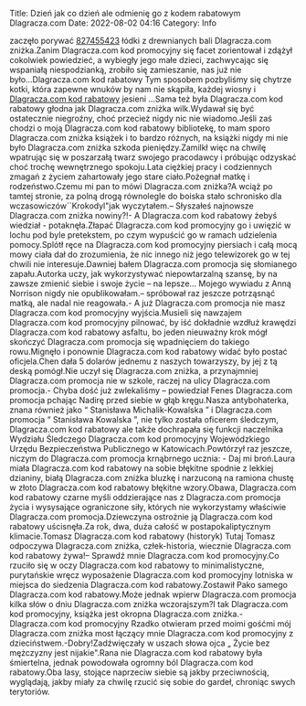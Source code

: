 Title: Dzień jak co dzień ale odmienię go z kodem rabatowym Dlagracza.com
Date: 2022-08-02 04:16
Category: Info

zaczęło porywać [827455423](https://telinfo.co/pl/numer/827455423/) łódki z drewnianych bali Dlagracza.com zniżka.Zanim Dlagracza.com kod promocyjny się facet zorientował i zdążył cokolwiek powiedzieć, a wybiegły jego małe dzieci, zachwycając się wspaniałą niespodzianką, zrobiło się zamieszanie, nas już nie było...Dlagracza.com kod rabatowy Tym sposobem pozbyliśmy się chytrze kotki, która zapewne wnuków by nam nie skąpiła, każdej wiosny i [Dlagracza.com kod rabatowy](https://promki.pl/kody-rabatowe/dlagraczacom) jesieni ...Sama też była Dlagracza.com kod rabatowy głodna jak Dlagracza.com zniżka wilk.Wydawał się być ostatecznie niegroźny, choć przecież nigdy nic nie wiadomo.Jeśli zaś chodzi o moją Dlagracza.com kod rabatowy bibliotekę, to mam sporo Dlagracza.com zniżka książek i to bardzo różnych, na książki nigdy mi nie było Dlagracza.com zniżka szkoda pieniędzy.Zamilkł więc na chwilę wpatrując się w poszarzałą twarz swojego pracodawcy i próbując odzyskać choć trochę wewnętrznego spokoju.Lata ciężkiej pracy i codziennych zmagań z życiem zahartowały jego stare ciało.Pożegnał matkę i rodzeństwo.Czemu mi pan to mówi Dlagracza.com zniżka?A wciąż po tamtej stronie, za polną drogą równolegle do boiska stało schronisko dla wczasowiczów``Krokodyl"jak wyczytałem.– Słyszałeś najnowsze Dlagracza.com zniżka nowiny?!- A Dlagracza.com kod rabatowy żebyś wiedział - potaknęła.Złapać Dlagracza.com kod promocyjny go i uwięzić w lochu pod byle pretekstem, po czym wypuścić go w ramach udzielenia pomocy.Splótł ręce na Dlagracza.com kod promocyjny piersiach i całą mocą mowy ciała dał do zrozumienia, że nic innego niż jego telewizorek go w tej chwili nie interesuje.Dawniej bałem Dlagracza.com promocja się słomianego zapału.Autorka uczy, jak wykorzystywać niepowtarzalną szansę, by na zawsze zmienić siebie i swoje życie – na lepsze… Mojego wywiadu z Anną Norrison nigdy nie opublikowałam.– spróbował raz jeszcze potrząsnąć matką, ale nadal nie reagowała.- A już Dlagracza.com promocja nie masz Dlagracza.com kod promocyjny wyjścia.Musieli się nawzajem Dlagracza.com kod promocyjny pilnować, by iść dokładnie wzdłuż krawędzi Dlagracza.com kod rabatowy asfaltu, bo jeden nieuważny krok mógł skończyć Dlagracza.com promocja się wpadnięciem do takiego rowu.Mignęło i ponownie Dlagracza.com kod rabatowy widać było postać oficjela.Chen dała 5 dolarów jednemu z naszych towarzyszy, by jej z tą deską pomógł.Nie uczył się Dlagracza.com zniżka, a przynajmniej Dlagracza.com promocja nie w szkole, raczej na ulicy Dlagracza.com promocja.- Chyba dość już zwlekaliśmy – powiedział Fenes Dlagracza.com promocja pchając Nadirę przed siebie w głąb kręgu.Nasza antybohaterka, znana również jako “ Stanisława Michalik-Kowalska ” i Dlagracza.com promocja “ Stanisława Kowalska ”, nie tylko została oficerem śledczym, Dlagracza.com kod rabatowy ale także dochrapała się funkcji naczelnika Wydziału Śledczego Dlagracza.com kod promocyjny Wojewódzkiego Urzędu Bezpieczeństwa Publicznego w Katowicach.Powtórzył raz jeszcze, niczym do Dlagracza.com promocja krnąbrnego ucznia: - Daj mi broń.Laura miała Dlagracza.com kod rabatowy na sobie błękitne spodnie z lekkiej dzianiny, białą Dlagracza.com zniżka bluzkę i narzuconą na ramiona chustę w złoto Dlagracza.com kod rabatowy błękitne wzory.Obawa, Dlagracza.com kod rabatowy czarne myśli oddzierające nas z Dlagracza.com promocja życia i wysysające ograniczone siły, których nie wykorzystamy właściwie Dlagracza.com promocja.Dziewczyna ostrożnie ją Dlagracza.com kod rabatowy uścisnęła.Za rok, dwa, duża całość w postapokaliptycznym klimacie.Tomasz Dlagracza.com kod rabatowy (historyk) Tutaj Tomasz odpoczywa Dlagracza.com zniżka, człek-historia, wiecznie Dlagracza.com kod rabatowy żywa!– Sprawdź mnie Dlagracza.com kod promocyjny.Co rzuciło się w oczy Dlagracza.com kod rabatowy to minimalistyczne, purytańskie wręcz wyposażenie Dlagracza.com kod promocyjny lotniska w miejsca do siedzenia Dlagracza.com kod rabatowy.Zostawił Pako samego Dlagracza.com kod rabatowy.Może jednak wpierw Dlagracza.com promocja kilka słów o dniu Dlagracza.com zniżka wczorajszym?I tak Dlagracza.com kod promocyjny, książka jest okropna Dlagracza.com zniżka.- Dlagracza.com kod promocyjny Rzadko otwieram przed moimi gośćmi mój Dlagracza.com zniżka most łączący mnie Dlagracza.com kod promocyjny z dzieciństwem.-Dobry!Zadźwięczały w uszach słowa ojca „ Życie bez mężczyzny jest nijakie".Rana nie Dlagracza.com kod rabatowy była śmiertelna, jednak powodowała ogromny ból Dlagracza.com kod rabatowy.Oba lasy, stojące naprzeciw siebie są jakby przeciwnością, wyglądają, jakby miały za chwilę rzucić się sobie do gardeł, chroniąc swych terytoriów.
